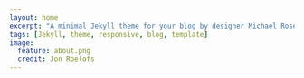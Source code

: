 ```yaml
---
layout: home
excerpt: "A minimal Jekyll theme for your blog by designer Michael Rose."
tags: [Jekyll, theme, responsive, blog, template]
image:
  feature: about.png
  credit: Jon Roelofs
---
```

